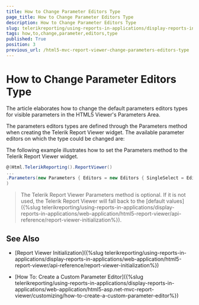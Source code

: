 ```yaml
---
title: How to Change Parameter Editors Type
page_title: How to Change Parameter Editors Type 
description: How to Change Parameter Editors Type
slug: telerikreporting/using-reports-in-applications/display-reports-in-applications/web-application/html5-asp.net-mvc-report-viewer/customizing/how-to-change-parameter-editors-type
tags: how,to,change,parameter,editors,type
published: True
position: 3
previous_url: /html5-mvc-report-viewer-change-parameters-editors-type
---
```


# How to Change Parameter Editors Type

The article elaborates how to change the default parameters editors types for visible parameters in the HTML5 Viewer's Parameters Area. 

The parameters editors types are defined through the Parameters method when creating the Telerik Report Viewer widget. The available parameter editors on which the type could be changed are: 

The following example illustrates how to set the Parameters method to the Telerik Report Viewer widget. 
    
````C#
@(Html.TelerikReporting().ReportViewer()
...
.Parameters(new Parameters { Editors = new Editors { SingleSelect = EditorTypes.ComboBox, MultiSelect = EditorTypes.ComboBox} })
)
````

> The Telerik Report Viewer Parameters method is optional. If it is not used, the Telerik Report Viewer will fall back to the [default values]({%slug telerikreporting/using-reports-in-applications/display-reports-in-applications/web-application/html5-report-viewer/api-reference/report-viewer-initialization%}). 

## See Also

* [Report Viewer Initialization]({%slug telerikreporting/using-reports-in-applications/display-reports-in-applications/web-application/html5-report-viewer/api-reference/report-viewer-initialization%})

* [How To: Create a Custom Parameter Editor]({%slug telerikreporting/using-reports-in-applications/display-reports-in-applications/web-application/html5-asp.net-mvc-report-viewer/customizing/how-to-create-a-custom-parameter-editor%})
